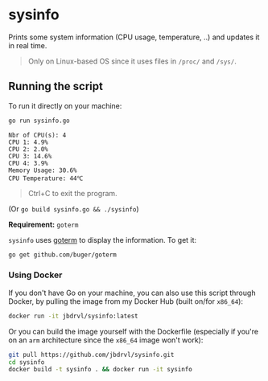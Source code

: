 # sysinfo

Prints some system information (CPU usage, temperature, ..) and updates it in real time.

> Only on Linux-based OS since it uses files in `/proc/` and `/sys/`.

## Running the script

To run it directly on your machine:

```sh
go run sysinfo.go
```

```
Nbr of CPU(s): 4
CPU 1: 4.9%   
CPU 2: 2.0%  
CPU 3: 14.6%  
CPU 4: 3.9%   
Memory Usage: 30.6%  
CPU Temperature: 44℃
```

> Ctrl+C to exit the program.

(Or `go build sysinfo.go && ./sysinfo`)

__Requirement:__ `goterm`

`sysinfo` uses [goterm](https://github.com/buger/goterm) to display the information. To get it:

```sh
go get github.com/buger/goterm
```

### Using Docker

If you don't have Go on your machine, you can also use this script through Docker, by pulling the image from my Docker Hub (built on/for `x86_64`):

```sh
docker run -it jbdrvl/sysinfo:latest
```

Or you can build the image yourself with the Dockerfile (especially if you're on an `arm` architecture since the `x86_64` image won't work):

```sh
git pull https://github.com/jbdrvl/sysinfo.git
cd sysinfo
docker build -t sysinfo . && docker run -it sysinfo
```
